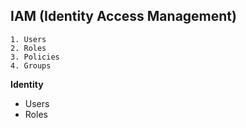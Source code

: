 ## IAM (Identity Access Management)

  ```
  1. Users
  2. Roles
  3. Policies
  4. Groups
  ```

**Identity**

* Users
* Roles


